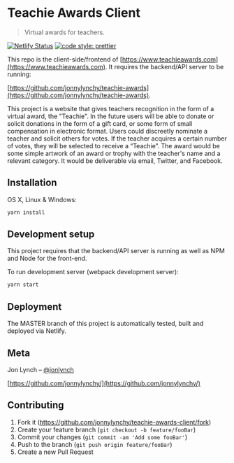 # Teachie Awards Client

> Virtual awards for teachers.

[![Netlify Status](https://api.netlify.com/api/v1/badges/e34e5a90-00f4-4500-86a7-80675e85d2ef/deploy-status)](https://app.netlify.com/sites/teachie-awards/deploys)
[![code style: prettier](https://img.shields.io/badge/code_style-prettier-ff69b4.svg?style=flat-square)](https://github.com/prettier/prettier)

This repo is the client-side/frontend of [https://www.teachieawards.com](https://www.teachieawards.com). It requires the backend/API server to be running:

[https://github.com/jonnylynchy/teachie-awards](https://github.com/jonnylynchy/teachie-awards).

This project is a website that gives teachers recognition in the form of a virtual award, the "Teachie". In the future users will be able to donate or solicit donations in the form of a gift card, or some form of small compensation in electronic format.
Users could discreetly nominate a teacher and solicit others for votes. If the teacher acquires a certain number of votes, they will be selected to receive a “Teachie”. The award would be some simple artwork of an award or trophy with the teacher's name and a relevant category. It would be deliverable via email, Twitter, and Facebook.

## Installation

OS X, Linux & Windows:

```sh
yarn install
```

## Development setup

This project requires that the backend/API server is running as well as NPM and Node for the front-end.

To run development server (webpack development server):

```sh
yarn start
```

## Deployment

The MASTER branch of this project is automatically tested, built and deployed via Netlify.

## Meta

Jon Lynch – [@jonlynch](https://twitter.com/jonlynch)

[https://github.com/jonnylynchy/](https://github.com/jonnylynchy/)

## Contributing

1. Fork it (<https://github.com/jonnylynchy/teachie-awards-client/fork>)
2. Create your feature branch (`git checkout -b feature/fooBar`)
3. Commit your changes (`git commit -am 'Add some fooBar'`)
4. Push to the branch (`git push origin feature/fooBar`)
5. Create a new Pull Request
